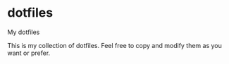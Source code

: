 # dotfiles
My dotfiles

This is my collection of dotfiles. Feel free to copy and modify them as you want or prefer.
